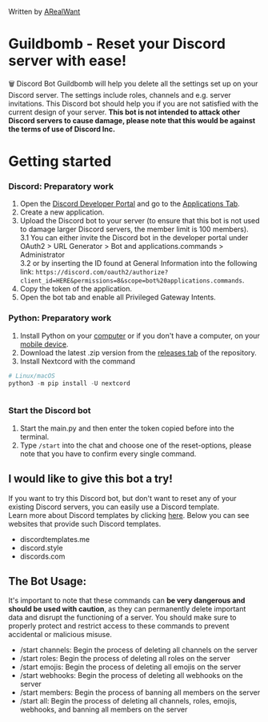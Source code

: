 Written by [ARealWant](https://github.com/ARealWant)
# Guildbomb - Reset your Discord server with ease!  

🗑️ Discord Bot Guildbomb will help you delete all the settings set up on your Discord server. The settings include roles, channels and e.g. server invitations. This Discord bot should help you if you are not satisfied with the current design of your server. **This bot is not intended to attack other Discord servers to cause damage, please note that this would be against the terms of use of Discord Inc.**

# Getting started
### Discord: Preparatory work
1. Open the [Discord Developer Portal](https://discord.com/developers/) and go to the [Applications Tab](https://discord.com/developers/applications).
2. Create a new application.
3. Upload the Discord bot to your server (to ensure that this bot is not used to damage larger Discord servers, the member limit is 100 members).   
3.1 You can either invite the Discord bot in the developer portal under OAuth2 > URL Generator > Bot and applications.commands > Administrator  
3.2 or by inserting the ID found at General Information into the following link: `https://discord.com/oauth2/authorize?client_id=HERE&permissions=8&scope=bot%20applications.commands`.
5. Copy the token of the application.
6. Open the bot tab and enable all Privileged Gateway Intents.
### Python: Preparatory work
1. Install Python on your [computer](https://www.python.org/downloads/) or if you don't have a computer, on your [mobile device](https://www.python.org/community/sigs/current/mobile-sig/).
2. Download the latest .zip version from the [releases tab](https://github.com/ARealWant/Guildbomb-Discord-Bot/releases) of the repository.
3. Install Nextcord with the command
```python
# Linux/macOS
python3 -m pip install -U nextcord
```
```py3 -m pip install -U nextcord
```
### Start the Discord bot
1. Start the main.py and then enter the token copied before into the terminal.
2. Type `/start` into the chat and choose one of the reset-options, please note that you have to confirm every single command.

## I would like to give this bot a try!
If you want to try this Discord bot, but don't want to reset any of your existing Discord servers, you can easily use a Discord template.  
Learn more about Discord templates by clicking [here](https://support.discord.com/hc/de/articles/360041033511-Server-Templates). Below you can see websites that provide such Discord templates.

- discordtemplates.me
- discord.style
- discords.com

## The Bot Usage:
It's important to note that these commands can **be very dangerous and should be used with caution**, as they can permanently delete important data and disrupt the functioning of a server. You should make sure to properly protect and restrict access to these commands to prevent accidental or malicious misuse.

- /start channels: Begin the process of deleting all channels on the server
- /start roles: Begin the process of deleting all roles on the server
- /start emojis: Begin the process of deleting all emojis on the server
- /start webhooks: Begin the process of deleting all webhooks on the server
- /start members: Begin the process of banning all members on the server
- /start all: Begin the process of deleting all channels, roles, emojis, webhooks, and banning all members on the server


